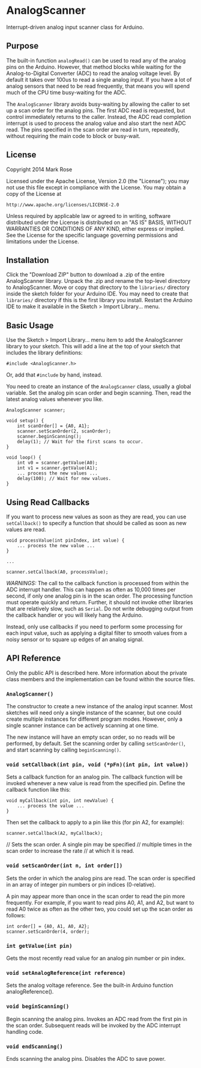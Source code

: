 AnalogScanner
=============

Interrupt-driven analog input scanner class for Arduino.

Purpose
-------
The built-in function `analogRead()` can be used to read any of
the analog pins on the Arduino. However, that method blocks while
waiting for the Analog-to-Digital Converter (ADC) to read the
analog voltage level. By default it takes over 100us to read a
single analog input. If you have a lot of analog sensors that need
to be read frequently, that means you will spend much of the CPU
time busy-waiting for the ADC.

The `AnalogScanner` library avoids busy-waiting by allowing the
caller to set up a scan order for the analog pins. The first ADC
read is requested, but control immediately returns to the caller.
Instead, the ADC read completion interrupt is used to process
the analog value and also start the next ADC read. The pins
specified in the scan order are read in turn, repeatedly, without
requiring the main code to block or busy-wait.

License
-------
Copyright 2014 Mark Rose

Licensed under the Apache License, Version 2.0 (the "License");
you may not use this file except in compliance with the License.
You may obtain a copy of the License at

    http://www.apache.org/licenses/LICENSE-2.0

Unless required by applicable law or agreed to in writing, software
distributed under the License is distributed on an "AS IS" BASIS,
WITHOUT WARRANTIES OR CONDITIONS OF ANY KIND, either express or implied.
See the License for the specific language governing permissions and
limitations under the License.

Installation
------------
Click the "Download ZIP" button to download a .zip of the entire
AnalogScanner library. Unpack the .zip and rename the top-level
directory to AnalogScanner. Move or copy that directory to the
`libraries/` directory inside the sketch folder for your Arduino IDE.
You may need to create that `libraries/` directory if this is the
first library you install. Restart the Arduino IDE to make it
available in the Sketch > Import Library... menu.

Basic Usage
-----------
Use the Sketch > Import Library... menu item to add the AnalogScanner
library to your sketch. This will add a line at the top of your
sketch that includes the library definitions:

    #include <AnalogScanner.h>

Or, add that `#include` by hand, instead.

You need to create an instance of the `AnalogScanner` class, usually a
global variable. Set the analog pin scan order and begin scanning.
Then, read the latest analog values whenever you like.

    AnalogScanner scanner;

    void setup() {
        int scanOrder[] = {A0, A1};
        scanner.setScanOrder(2, scanOrder);
        scanner.beginScanning();
        delay(1); // Wait for the first scans to occur.
    }

    void loop() {
        int v0 = scanner.getValue(A0);
        int v1 = scanner.getValue(A1);
        ... process the new values ...
        delay(100); // Wait for new values.
    }

Using Read Callbacks
--------------------
If you want to process new values as soon as they are read, you can
use `setCallback()` to specify a function that should be called as
soon as new values are read.

    void processValue(int pinIndex, int value) {
        ... process the new value ...
    }

    ...

    scanner.setCallback(A0, processValue);

*WARNINGS:* The call to the callback function is processed from within the ADC interrupt handler. This can happen as often as 10,000 times per second, if only one analog pin is in the scan order. The processing function must operate quickly and return. Further, it should not invoke other libraries that are relatively slow, such as `Serial`. Do not write debugging output from the callback handler or you will likely hang the Arduino.


Instead, only use callbacks if you need to perform some processing for each input value, such as applying a digital filter to smooth values from a noisy sensor or to square up edges of an analog signal.

API Reference
-------------
Only the public API is described here. More information about the private class members and the implementation can be found within the source files.

### `AnalogScanner()`

The constructor to create a new instance of the analog input scanner. Most sketches will need only a single instance of the scanner, but one could create multiple instances for different program modes. However, only a single scanner instance can be actively scanning at one time.

The new instance will have an empty scan order, so no reads will be performed, by  default. Set the scanning order by calling `setScanOrder()`, and start scanning by calling `beginScanning()`.

### `void setCallback(int pin, void (*pFn)(int pin, int value))`

Sets a callback function for an analog pin. The callback function will be invoked whenever a new value is read from the specified pin. Define the callback function like this:

    void myCallback(int pin, int newValue) {
        ... process the value ...
    }

Then set the callback to apply to a pin like this (for pin A2, for example):

    scanner.setCallback(A2, myCallback);

  // Sets the scan order. A single pin may be specified
  // multiple times in the scan order to increase the rate
  // at which it is read.
### `void setScanOrder(int n, int order[])`
  
Sets the order in which the analog pins are read. The scan order is specified in an array of integer pin numbers or pin indices (0-relative).

A pin may appear more than once in the scan order to read the pin more frequently. For example, if you want to read pins A0, A1, and A2, but want to read A0 twice as often as the other two, you could set up the scan order as follows:

    int order[] = {A0, A1, A0, A2};
    scanner.setScanOrder(4, order);


### `int getValue(int pin)`
Gets the most recently read value for an analog pin number or pin index.
  
### `void setAnalogReference(int reference)`
Sets the analog voltage reference. See the built-in
Arduino function analogReference().
  
### `void beginScanning()`
Begin scanning the analog pins. Invokes an ADC read from
the first pin in the scan order. Subsequent reads will
be invoked by the ADC interrupt handling code.

### `void endScanning()`
Ends scanning the analog pins. Disables the ADC to save
power.
